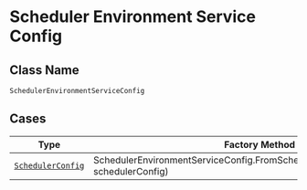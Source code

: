 
# Scheduler Environment Service Config

## Class Name

`SchedulerEnvironmentServiceConfig`

## Cases

| Type | Factory Method |
|  --- | --- |
| [`SchedulerConfig`](../../../doc/models/scheduler-config.md) | SchedulerEnvironmentServiceConfig.FromSchedulerConfig(SchedulerConfig schedulerConfig) |

